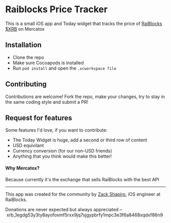 # Raiblocks Price Tracker

This is a small iOS app and Today widget that tracks the price of [RaiBlocks](https://raiblocks.net) [$XRB](https://coinmarketcap.com/currencies/raiblocks) on Mercatox

## Installation

* Clone the repo
* Make sure Cocoapods is installed
* Run `pod install` and open the `.xcworkspace file`

## Contributing

Contributions are welcome! Fork the repo, make your changes, try to stay in the same coding style and submit a PR!

## Request for features 
Some features I'd love, if you want to contribute: 

- The Today Widget is huge, add a second or third row of content
- USD equivilant
- Currency conversion (for our non-USD friends)
- Anything that you think would make this better!


#### Why Mercatox?

Because currently it's the exchange that sells RaiBlocks with the best API

---

This app was created for the community by [Zack Shapiro](https://twitter.com/zackshapiro), iOS engineer at RaiBlocks. 

Donations are never expected but always appreciated – xrb_1egdg53y3ty8ayofoxmf5rxx9jq7sjgypbrfy1mpc3e3f6a8468xqdxf86n9
